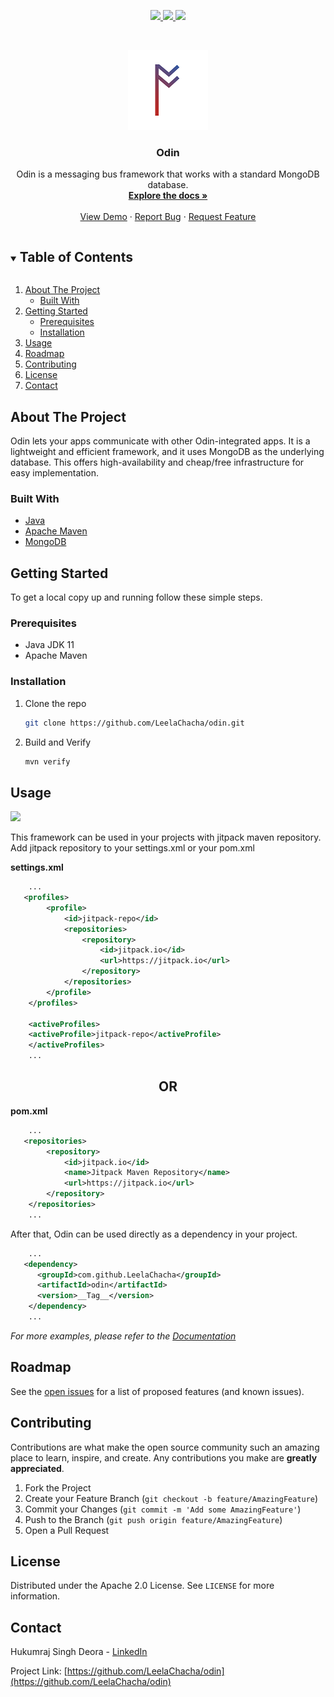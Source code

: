 <p align="center">
    <a href="https://circleci.com/gh/LeelaChacha/odin/tree/master">
        <img src="https://circleci.com/gh/LeelaChacha/odin/tree/master.svg?style=shield">
    </a>
    <a href="https://sonarcloud.io/dashboard?id=LeelaChacha_odin">
        <img src="https://sonarcloud.io/api/project_badges/measure?project=LeelaChacha_odin&metric=coverage">
    </a>
    <a href="https://jitpack.io/#LeelaChacha/chacha-maven-parent">
        <img src="https://jitpack.io/v/LeelaChacha/chacha-maven-parent.svg">
    </a>
</p>

<br />
<p align="center">
  <a href="https://github.com/LeelaChacha/odin">
    <img src="https://github.com/LeelaChacha/odin/raw/master/docs/resources/odin-logo.png" alt="Logo">
  </a>

<h3 align="center">Odin</h3>

  <p align="center">
    Odin is a messaging bus framework that works with a standard MongoDB database.
    <br />
    <a href="https://github.com/LeelaChacha/odin"><strong>Explore the docs »</strong></a>
    <br />
    <br />
    <a href="https://github.com/LeelaChacha/odin">View Demo</a>
    ·
    <a href="https://github.com/LeelaChacha/odin/issues">Report Bug</a>
    ·
    <a href="https://github.com/LeelaChacha/odin/issues">Request Feature</a>
  </p>
</p>

<details open="open">
  <summary><h2 style="display: inline-block">Table of Contents</h2></summary>
  <ol>
    <li>
      <a href="#about-the-project">About The Project</a>
      <ul>
        <li><a href="#built-with">Built With</a></li>
      </ul>
    </li>
    <li>
      <a href="#getting-started">Getting Started</a>
      <ul>
        <li><a href="#prerequisites">Prerequisites</a></li>
        <li><a href="#installation">Installation</a></li>
      </ul>
    </li>
    <li><a href="#usage">Usage</a></li>
    <li><a href="#roadmap">Roadmap</a></li>
    <li><a href="#contributing">Contributing</a></li>
    <li><a href="#license">License</a></li>
    <li><a href="#contact">Contact</a></li>
  </ol>
</details>

## About The Project

Odin lets your apps communicate with other Odin-integrated apps. It is a lightweight and efficient framework, and
it uses MongoDB as the underlying database. This offers high-availability and cheap/free infrastructure for easy
implementation.


### Built With

* [Java](https://www.java.com/en/)
* [Apache Maven](https://maven.apache.org/)
* [MongoDB](https://www.mongodb.com/)

## Getting Started

To get a local copy up and running follow these simple steps.

### Prerequisites

* Java JDK 11
* Apache Maven

### Installation

1. Clone the repo
   ```sh
   git clone https://github.com/LeelaChacha/odin.git
   ```
2. Build and Verify
   ```sh
   mvn verify
   ```

## Usage

[![](https://jitpack.io/v/LeelaChacha/chacha-maven-parent.svg)](https://jitpack.io/#LeelaChacha/chacha-maven-parent)

This framework can be used in your projects with jitpack maven repository.
Add jitpack repository to your settings.xml or your pom.xml

**settings.xml**
```xml
    ...
   <profiles>
        <profile>
            <id>jitpack-repo</id>
            <repositories>
                <repository>
                    <id>jitpack.io</id>
                    <url>https://jitpack.io</url>
                </repository>
            </repositories>
        </profile>
    </profiles>

    <activeProfiles>
    <activeProfile>jitpack-repo</activeProfile>
    </activeProfiles>
    ...
   ```
<h2 align="center">OR</h2>

**pom.xml**

```xml
    ...
   <repositories>
        <repository>
            <id>jitpack.io</id>
            <name>Jitpack Maven Repository</name>
            <url>https://jitpack.io</url>
        </repository>
    </repositories>
    ...
   ```

After that, Odin can be used directly as a dependency in your project.
```xml
    ...
   <dependency>
      <groupId>com.github.LeelaChacha</groupId>
      <artifactId>odin</artifactId>
      <version>__Tag__</version>
    </dependency>
    ...
   ```

_For more examples, please refer to the [Documentation](https://github.com/LeelaChacha/odin)_

## Roadmap

See the [open issues](https://github.com/LeelaChacha/odin/issues) for a list of proposed features (and known issues).

## Contributing

Contributions are what make the open source community such an amazing place to learn, inspire, and create. Any contributions you make are **greatly appreciated**.

1. Fork the Project
2. Create your Feature Branch (`git checkout -b feature/AmazingFeature`)
3. Commit your Changes (`git commit -m 'Add some AmazingFeature'`)
4. Push to the Branch (`git push origin feature/AmazingFeature`)
5. Open a Pull Request

## License

Distributed under the Apache 2.0 License. See `LICENSE` for more information.

## Contact

Hukumraj Singh Deora - [LinkedIn](https://www.linkedin.com/in/hukumraj-singh-deora/)

Project Link: [https://github.com/LeelaChacha/odin](https://github.com/LeelaChacha/odin)
